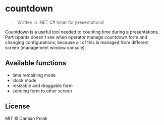 # countdown
> Written in .NET C# timer for presentations!

Countdown is a useful tool needed to counting time during a presentations. Participants doesn't see when operator manage countdown form and changing configurations, because all of this is managed from different screen (management window console).
## Available functions
- time remaining mode
- clock mode
- resizable and draggable form
- sending form to other screen

## License

MIT © Damian Polak
